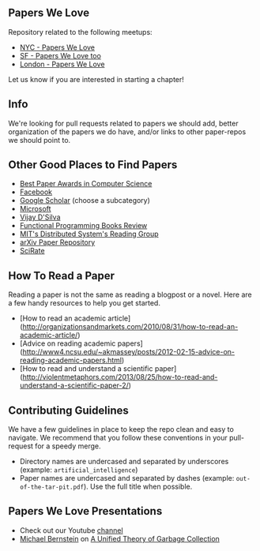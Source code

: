 ## Papers We Love

Repository related to the following meetups:

* [NYC - Papers We Love](http://www.meetup.com/papers-we-love/)
* [SF - Papers We Love too](http://www.meetup.com/papers-we-love-too/)
* [London - Papers We Love](http://www.meetup.com/papers-we-love-london)

Let us know if you are interested in starting a chapter!

## Info

We're looking for pull requests related to papers we should add, better organization of the papers we do have, and/or links to other paper-repos we should point to.

## Other Good Places to Find Papers

* [Best Paper Awards in Computer Science](http://jeffhuang.com/best_paper_awards.html)
* [Facebook](https://www.facebook.com/publications)
* [Google Scholar](http://scholar.google.com/citations?view_op=top_venues&hl=en&vq=eng) (choose a subcategory)
* [Microsoft](http://research.microsoft.com/apps/catalog/default.aspx?t=publications)
* [Vijay D'Silva](http://www.eecs.berkeley.edu/~vijayd/#papers)
* [Functional Programming Books Review](http://alexott.net/en/fp/books/)
* [MIT's Distributed System's Reading Group](http://pdos.csail.mit.edu/dsrg/)
* [arXiv Paper Repository](http://arxiv.org/)
* [SciRate](https://scirate.com/)

## How To Read a Paper

Reading a paper is not the same as reading a blogpost or a novel. Here are a few handy resources to help you get started.

* [How to read an academic article] (http://organizationsandmarkets.com/2010/08/31/how-to-read-an-academic-article/)
* [Advice on reading academic papers] (http://www4.ncsu.edu/~akmassey/posts/2012-02-15-advice-on-reading-academic-papers.html)
* [How to read and understand a scientific paper] (http://violentmetaphors.com/2013/08/25/how-to-read-and-understand-a-scientific-paper-2/)

## Contributing Guidelines

We have a few guidelines in place to keep the repo clean and easy to navigate. We recommend that you follow these conventions in your pull-request for a speedy merge.

* Directory names are undercased and separated by underscores (example: `artificial_intelligence`)
* Paper names are undercased and separated by dashes (example: `out-of-the-tar-pit.pdf`). Use the full title when possible.

## Papers We Love Presentations

* Check out our Youtube [channel](http://www.youtube.com/user/PapersWeLove)
* [Michael Bernstein](http://michaelrbernste.in/) on [A Unified Theory of Garbage Collection](http://www.youtube.com/watch?v=XtUtfARSIv8)
